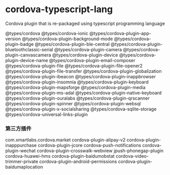 # cordova-typescript-lang
Cordova plugin that is re-packaged using typescript programming language

@types/cordova
@types/cordova-ionic
@types/cordova-plugin-app-version
@types/cordova-plugin-background-mode
@types/cordova-plugin-badge
@types/cordova-plugin-ble-central
@types/cordova-plugin-bluetoothclassic-serial
@types/cordova-plugin-camera
@types/cordova-plugin-canvascamera
@types/cordova-plugin-device
@types/cordova-plugin-device-name
@types/cordova-plugin-email-composer
@types/cordova-plugin-file
@types/cordova-plugin-file-opener2
@types/cordova-plugin-file-transfer
@types/cordova-plugin-globalization
@types/cordova-plugin-ibeacon
@types/cordova-plugin-inappbrowser
@types/cordova-plugin-insomnia
@types/cordova-plugin-keyboard
@types/cordova-plugin-mapsforge
@types/cordova-plugin-media
@types/cordova-plugin-ms-adal
@types/cordova-plugin-native-keyboard
@types/cordova-plugin-ouralabs
@types/cordova-plugin-qrscanner
@types/cordova-plugin-spinner
@types/cordova-plugin-websql
@types/cordova-plugin-x-socialsharing
@types/cordova-sqlite-storage
@types/cordova-universal-links-plugin

### 第三方插件
com.xmartlabs.cordova.market
cordova-plugin-alipay-v2
cordova-plugin-inapppurchase
cordova-plugin-jcore
cordova-push-notifications
cordova-plugin-wechat
cordova-plugin-crosswalk-webview
jpush-phonegap-plugin
cordova-huawei-hms
cordova-plugin-baidumobstat
cordova-video-trimmer-private
cordova-plugin-android-permissions
cordova-plugin-baidumaplocation
